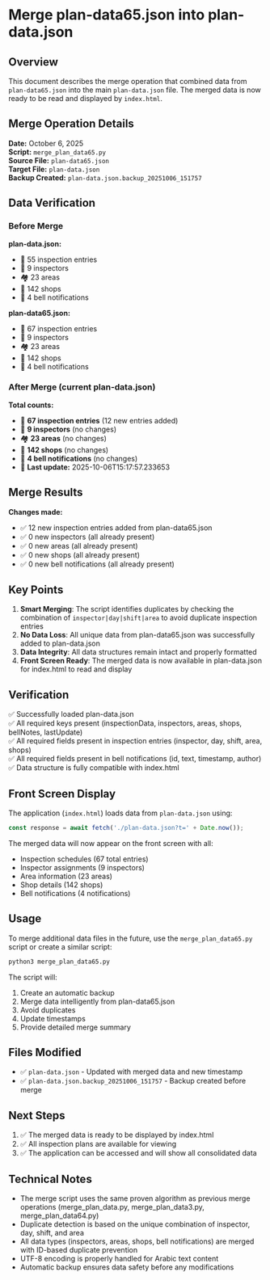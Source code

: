 # Merge plan-data65.json into plan-data.json

## Overview
This document describes the merge operation that combined data from `plan-data65.json` into the main `plan-data.json` file. The merged data is now ready to be read and displayed by `index.html`.

## Merge Operation Details

**Date:** October 6, 2025  
**Script:** `merge_plan_data65.py`  
**Source File:** `plan-data65.json`  
**Target File:** `plan-data.json`  
**Backup Created:** `plan-data.json.backup_20251006_151757`

## Data Verification

### Before Merge
**plan-data.json:**
- 📝 55 inspection entries
- 👥 9 inspectors
- 🏘️  23 areas
- 🏪 142 shops
- 🔔 4 bell notifications

**plan-data65.json:**
- 📝 67 inspection entries
- 👥 9 inspectors
- 🏘️  23 areas
- 🏪 142 shops
- 🔔 4 bell notifications

### After Merge (current plan-data.json)
**Total counts:**
- 📝 **67 inspection entries** (12 new entries added)
- 👥 **9 inspectors** (no changes)
- 🏘️  **23 areas** (no changes)
- 🏪 **142 shops** (no changes)
- 🔔 **4 bell notifications** (no changes)
- 📅 **Last update:** 2025-10-06T15:17:57.233653

## Merge Results

**Changes made:**
- ✅ 12 new inspection entries added from plan-data65.json
- ✅ 0 new inspectors (all already present)
- ✅ 0 new areas (all already present)
- ✅ 0 new shops (all already present)
- ✅ 0 new bell notifications (all already present)

## Key Points

1. **Smart Merging**: The script identifies duplicates by checking the combination of `inspector|day|shift|area` to avoid duplicate inspection entries
2. **No Data Loss**: All unique data from plan-data65.json was successfully added to plan-data.json
3. **Data Integrity**: All data structures remain intact and properly formatted
4. **Front Screen Ready**: The merged data is now available in plan-data.json for index.html to read and display

## Verification

✅ Successfully loaded plan-data.json  
✅ All required keys present (inspectionData, inspectors, areas, shops, bellNotes, lastUpdate)  
✅ All required fields present in inspection entries (inspector, day, shift, area, shops)  
✅ All required fields present in bell notifications (id, text, timestamp, author)  
✅ Data structure is fully compatible with index.html  

## Front Screen Display

The application (`index.html`) loads data from `plan-data.json` using:
```javascript
const response = await fetch('./plan-data.json?t=' + Date.now());
```

The merged data will now appear on the front screen with all:
- Inspection schedules (67 total entries)
- Inspector assignments (9 inspectors)
- Area information (23 areas)
- Shop details (142 shops)
- Bell notifications (4 notifications)

## Usage

To merge additional data files in the future, use the `merge_plan_data65.py` script or create a similar script:
```bash
python3 merge_plan_data65.py
```

The script will:
1. Create an automatic backup
2. Merge data intelligently from plan-data65.json
3. Avoid duplicates
4. Update timestamps
5. Provide detailed merge summary

## Files Modified

- ✅ `plan-data.json` - Updated with merged data and new timestamp
- ✅ `plan-data.json.backup_20251006_151757` - Backup created before merge

## Next Steps

1. ✅ The merged data is ready to be displayed by index.html
2. ✅ All inspection plans are available for viewing
3. ✅ The application can be accessed and will show all consolidated data

## Technical Notes

- The merge script uses the same proven algorithm as previous merge operations (merge_plan_data.py, merge_plan_data3.py, merge_plan_data64.py)
- Duplicate detection is based on the unique combination of inspector, day, shift, and area
- All data types (inspectors, areas, shops, bell notifications) are merged with ID-based duplicate prevention
- UTF-8 encoding is properly handled for Arabic text content
- Automatic backup ensures data safety before any modifications
